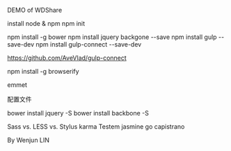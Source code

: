DEMO of WDShare

install node & npm
npm init

npm install -g bower
npm install jquery backgone --save
npm install gulp --save-dev
npm install gulp-connect --save-dev 

https://github.com/AveVlad/gulp-connect


npm install -g browserify

emmet

配置文件

bower install jquery -S
bower install backbone -S

Sass vs. LESS vs. Stylus
karma Testem
jasmine
go
capistrano


By Wenjun LIN
